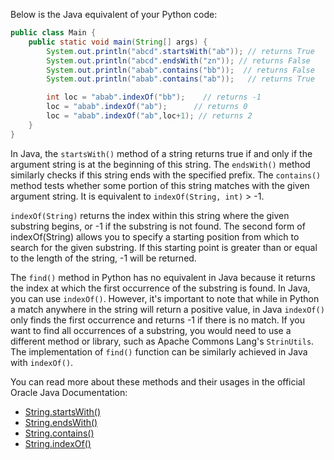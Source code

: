 Below is the Java equivalent of your Python code:

```java
public class Main {
    public static void main(String[] args) {
        System.out.println("abcd".startsWith("ab")); // returns True
        System.out.println("abcd".endsWith("zn")); // returns False
        System.out.println("abab".contains("bb"));  // returns False
        System.out.println("abab".contains("ab"));   // returns True

        int loc = "abab".indexOf("bb");    // returns -1
        loc = "abab".indexOf("ab");      // returns 0
        loc = "abab".indexOf("ab",loc+1); // returns 2
    }
}
```

In Java, the `startsWith()` method of a string returns true if and only if the argument string is at the beginning of this string. The `endsWith()` method similarly checks if this string ends with the specified prefix.
The `contains()` method tests whether some portion of this string matches with the given argument string. It is equivalent to `indexOf(String, int)` > -1. 

`indexOf(String)` returns the index within this string where the given substring begins, or -1 if the substring is not found. The second form of indexOf(String) allows you to specify a starting position from which to search for the given substring. If this starting point is greater than or equal to the length of the string, -1 will be returned.

The `find()` method in Python has no equivalent in Java because it returns the index at which the first occurrence of the substring is found. In Java, you can use `indexOf()`. However, it's important to note that while in Python a match anywhere in the string will return a positive value, in Java `indexOf()` only finds the first occurrence and returns -1 if there is no match. If you want to find all occurrences of a substring, you would need to use a different method or library, such as Apache Commons Lang's `StrinUtils`. The implementation of `find()` function can be similarly achieved in Java with `indexOf()`. 

You can read more about these methods and their usages in the official Oracle Java Documentation:
- [String.startsWith()](https://docs.oracle.com/javase/8/docs/api/java/lang/String.html#startsWith-int-)
- [String.endsWith()](https://docs.oracle.com/javase/8/docs/api/java/lang/String.html#endsWith-int-)
- [String.contains()](https://docs.oracle.com/javase/8/docs/api/java/lang/String.html#contains-java.lang.CharSequence-)
- [String.indexOf()](https://docs.oracle.com/javase/8/docs/api/java/lang/String.html#indexOf-int-)
